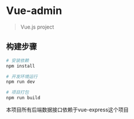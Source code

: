 # Vue-admin

>Vue.js project

## 构建步骤

``` bash
# 安装依赖
npm install

# 开发环境运行
npm run dev

# 项目打包
npm run build

```
本项目所有后端数据接口依赖于vue-express这个项目

